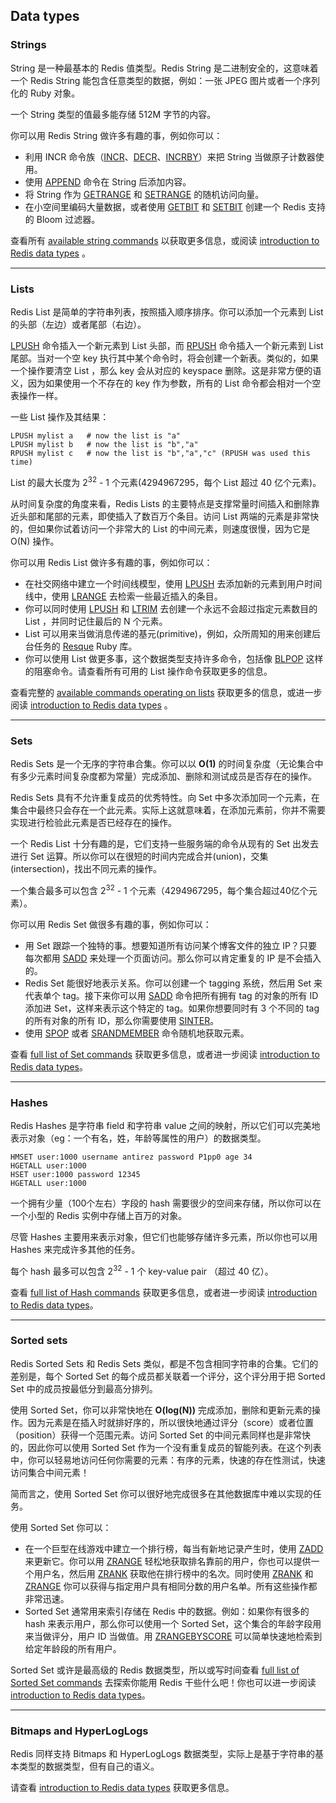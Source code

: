 ## Data types

### Strings

String 是一种最基本的 Redis 值类型。Redis String 是二进制安全的，这意味着一个 Redis String 能包含任意类型的数据，例如：一张 JPEG 图片或者一个序列化的 Ruby 对象。

一个 String 类型的值最多能存储 512M 字节的内容。

你可以用 Redis String 做许多有趣的事，例如你可以：
- 利用 INCR 命令族（[INCR](../commands/INCR.md)、[DECR](../commands/DECR.md)、[INCRBY](../commands/INCRBY.md)）来把 String 当做原子计数器使用。
- 使用 [APPEND](../commands/APPEND.md) 命令在 String 后添加内容。
- 将 String 作为 [GETRANGE](../commands/GETRANGE.md) 和 [SETRANGE](../commands/SETRANGE.md) 的随机访问向量。
- 在小空间里编码大量数据，或者使用 [GETBIT](../commands/GETBIT.md) 和 [SETBIT](../commands/SETBIT.md) 创建一个 Redis 支持的 Bloom 过滤器。

查看所有 [available string commands](https://redis.io/commands/#string) 以获取更多信息，或阅读 [introduction to Redis data types](data-types-intro.md) 。

---

### Lists

Redis List 是简单的字符串列表，按照插入顺序排序。你可以添加一个元素到 List 的头部（左边）或者尾部（右边）。

[LPUSH](../commands/LPUSH.md) 命令插入一个新元素到 List 头部，而 [RPUSH](../commands/RPUSH.md) 命令插入一个新元素到 List 尾部。当对一个空 key 执行其中某个命令时，将会创建一个新表。类似的，如果一个操作要清空 List ，那么 key 会从对应的 keyspace 删除。这是非常方便的语义，因为如果使用一个不存在的 key 作为参数，所有的 List 命令都会相对一个空表操作一样。

一些 List 操作及其结果：
```
LPUSH mylist a   # now the list is "a"
LPUSH mylist b   # now the list is "b","a"
RPUSH mylist c   # now the list is "b","a","c" (RPUSH was used this time)
```

List 的最大长度为 2<sup>32</sup> - 1 个元素(4294967295，每个 List 超过 40 亿个元素)。


从时间复杂度的角度来看，Redis Lists 的主要特点是支撑常量时间插入和删除靠近头部和尾部的元素，即使插入了数百万个条目。访问 List 两端的元素是非常快的，但如果你试着访问一个非常大的 List 的中间元素，则速度很慢，因为它是 O(N) 操作。

你可以用 Redis List 做许多有趣的事，例如你可以：
- 在社交网络中建立一个时间线模型，使用 [LPUSH](../commands/LPUSH.md) 去添加新的元素到用户时间线中，使用 [LRANGE](../commands/LRANGE.md) 去检索一些最近插入的条目。
- 你可以同时使用 [LPUSH](../commands/LPUSH.md) 和 [LTRIM](../commands/LTRIM.md) 去创建一个永远不会超过指定元素数目的 List ，并同时记住最后的 N 个元素。
- List 可以用来当做消息传递的基元(primitive)，例如，众所周知的用来创建后台任务的 [Resque](https://github.com/resque/resque) Ruby 库。
- 你可以使用 List 做更多事，这个数据类型支持许多命令，包括像 [BLPOP](../commands/BLPOP.md) 这样的阻塞命令。请查看所有可用的 List 操作命令获取更多的信息。

查看完整的 [available commands operating on lists](https://redis.io/commands#list) 获取更多的信息，或进一步阅读 [introduction to Redis data types](data-types-intro.md) 。

---

### Sets

Redis Sets 是一个无序的字符串合集。你可以以 **O(1)** 的时间复杂度（无论集合中有多少元素时间复杂度都为常量）完成添加、删除和测试成员是否存在的操作。

Redis Sets 具有不允许重复成员的优秀特性。向 Set 中多次添加同一个元素，在集合中最终只会存在一个此元素。实际上这就意味着，在添加元素前，你并不需要实现进行检验此元素是否已经存在的操作。

一个 Redis List 十分有趣的是，它们支持一些服务端的命令从现有的 Set 出发去进行 Set 运算。所以你可以在很短的时间内完成合并(union)，交集(intersection)，找出不同元素的操作。

一个集合最多可以包含 2<sup>32</sup> - 1 个元素（4294967295，每个集合超过40亿个元素）。

你可以用 Redis Set 做很多有趣的事，例如你可以：
- 用 Set 跟踪一个独特的事。想要知道所有访问某个博客文件的独立 IP？只要每次都用 [SADD](../commands/SADD.md) 来处理一个页面访问。那么你可以肯定重复的 IP 是不会插入的。
- Redis Set 能很好地表示关系。你可以创建一个 tagging 系统，然后用 Set 来代表单个 tag。接下来你可以用 [SADD](../commands/SADD.md) 命令把所有拥有 tag 的对象的所有 ID 添加进 Set，这样来表示这个特定的 tag。如果你想要同时有 3 个不同的 tag 的所有对象的所有 ID，那么你需要使用 [SINTER](../commands/SINTER.md)。
- 使用 [SPOP](../commands/SPOP.md) 或者 [SRANDMEMBER](../commands/SRANDMEMBER.md) 命令随机地获取元素。

查看 [full list of Set commands](https://redis.io/commands#set) 获取更多信息，或者进一步阅读 [introduction to Redis data types](data-types-intro.md)。

---

### Hashes

Redis Hashes 是字符串 field 和字符串 value 之间的映射，所以它们可以完美地表示对象（eg：一个有名，姓，年龄等属性的用户）的数据类型。

```
HMSET user:1000 username antirez password P1pp0 age 34
HGETALL user:1000
HSET user:1000 password 12345
HGETALL user:1000
```

一个拥有少量（100个左右）字段的 hash 需要很少的空间来存储，所以你可以在一个小型的 Redis 实例中存储上百万的对象。

尽管 Hashes 主要用来表示对象，但它们也能够存储许多元素，所以你也可以用 Hashes 来完成许多其他的任务。

每个 hash 最多可以包含 2<sup>32</sup> - 1 个 key-value pair （超过 40 亿）。

查看 [full list of Hash commands](https://redis.io/commands#hash) 获取更多信息，或者进一步阅读 [introduction to Redis data types](data-types-intro.md)。

---

### Sorted sets

Redis Sorted Sets 和 Redis Sets 类似，都是不包含相同字符串的合集。它们的差别是，每个 Sorted Set 的每个成员都关联着一个评分，这个评分用于把 Sorted Set 中的成员按最低分到最高分排列。

使用 Sorted Set，你可以非常快地在 **O(log(N))** 完成添加，删除和更新元素的操作。因为元素是在插入时就排好序的，所以很快地通过评分（score）或者位置（position）获得一个范围元素。访问 Sorted Set 的中间元素同样也是非常快的，因此你可以使用 Sorted Set 作为一个没有重复成员的智能列表。在这个列表中，你可以轻易地访问任何你需要的元素：有序的元素，快速的存在性测试，快速访问集合中间元素！

简而言之，使用 Sorted Set 你可以很好地完成很多在其他数据库中难以实现的任务。

使用 Sorted Set 你可以：
- 在一个巨型在线游戏中建立一个排行榜，每当有新地记录产生时，使用 [ZADD](../commands/ZADD.md) 来更新它。你可以用 [ZRANGE](../commands/ZRANGE.md) 轻松地获取排名靠前的用户，你也可以提供一个用户名，然后用 [ZRANK](../commands/ZRANK.md) 获取他在排行榜中的名次。同时使用 [ZRANK](../commands/ZRANK.md) 和 [ZRANGE](../commands/ZRANGE.md) 你可以获得与指定用户具有相同分数的用户名单。所有这些操作都非常迅速。
- Sorted Set 通常用来索引存储在 Redis 中的数据。例如：如果你有很多的 hash 来表示用户，那么你可以使用一个 Sorted Set，这个集合的年龄字段用来当做评分，用户 ID 当做值。用 [ZRANGEBYSCORE](../commands/ZRANGEBYSCORE.md) 可以简单快速地检索到给定年龄段的所有用户。

Sorted Set 或许是最高级的 Redis 数据类型，所以或写时间查看 [full list of Sorted Set commands](https://redis.io/commands#sorted_set) 去探索你能用 Redis 干些什么吧！你也可以进一步阅读 [introduction to Redis data types](data-types-intro.md)。

---

### Bitmaps and HyperLogLogs

Redis 同样支持 Bitmaps 和 HyperLogLogs 数据类型，实际上是基于字符串的基本类型的数据类型，但有自己的语义。

请查看 [introduction to Redis data types](data-types-intro.md) 获取更多信息。